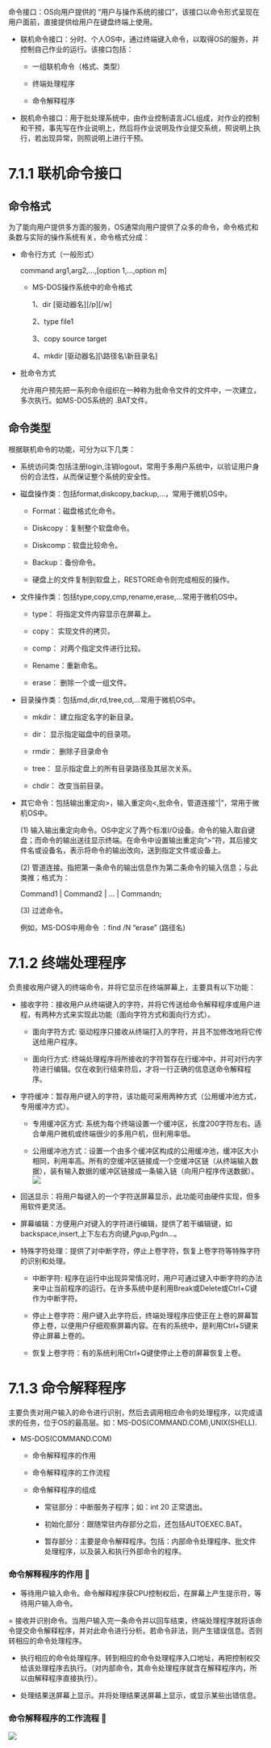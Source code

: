 命令接口：OS向用户提供的 “用户与操作系统的接口”，该接口以命令形式呈现在用户面前，直接提供给用户在键盘终端上使用。

* 联机命令接口：分时、个人OS中，通过终端键入命令，以取得OS的服务，并控制自己作业的运行。该接口包括：

  * 一组联机命令（格式、类型）

  * 终端处理程序

  * 命令解释程序


* 脱机命令接口：用于批处理系统中，由作业控制语言JCL组成，对作业的控制和干预，事先写在作业说明上，然后将作业说明及作业提交系统，照说明上执行，若出现异常，则照说明上进行干预。


# 7.1.1 联机命令接口

## 命令格式

为了能向用户提供多方面的服务，OS通常向用户提供了众多的命令，命令格式和条数与实际的操作系统有关，命令格式分成：

* 命令行方式（一般形式）

  command arg1,arg2,…,\[option 1,…,option m\]

  * MS-DOS操作系统中的命令格式

    1、dir \[驱动器名\]\[\/p\]\[\/w\]

    2、type file1

    3、copy source target

    4、mkdir \[驱动器名\]\[\路径名\新目录名\]


* 批命令方式

  允许用户预先把一系列命令组织在一种称为批命令文件的文件中，一次建立，多次执行。如MS-DOS系统的 .BAT文件。


## 命令类型

根据联机命令的功能，可分为以下几类：

* 系统访问类:包括注册login,注销logout，常用于多用户系统中，以验证用户身份的合法性，从而保证整个系统的安全性。

* 磁盘操作类：包括format,diskcopy,backup,…，常用于微机OS中。

  * Format：磁盘格式化命令。

  * Diskcopy：复制整个软盘命令。

  * Diskcomp：软盘比较命令。

  * Backup：备份命令。

  * 硬盘上的文件复制到软盘上，RESTORE命令则完成相反的操作。


* 文件操作类：包括type,copy,cmp,rename,erase,…常用于微机OS中。

  * type： 将指定文件内容显示在屏幕上。

  * copy： 实现文件的拷贝。

  * comp： 对两个指定文件进行比较。

  * Rename：重新命名。

  * erase： 删除一个或一组文件。


* 目录操作类：包括md,dir,rd,tree,cd,…常用于微机OS中。

  * mkdir： 建立指定名字的新目录。

  * dir： 显示指定磁盘中的目录项。

  * rmdir： 删除子目录命令

  * tree： 显示指定盘上的所有目录路径及其层次关系。

  * chdir： 改变当前目录。


* 其它命令：包括输出重定向&gt;，输入重定向&lt;,批命令，管道连接“\|”，常用于微机OS中。

  \(1\) 输入输出重定向命令。OS中定义了两个标准I\/O设备。命令的输入取自键盘；而命令的输出送往显示终端。在命令中设置输出重定向“&gt;”符，其后接文件名或设备名，表示将命令的输出改向，送到指定文件或设备上。

  \(2\) 管道连接。指把第一条命令的输出信息作为第二条命令的输入信息；与此类推；格式为：

  Command1 \| Command2 \| … \| Commandn;

  \(3\) 过滤命令。

  例如，MS-DOS中用命令 ：find \/N “erase” \(路径名\)


# 7.1.2 终端处理程序

负责接收用户键入的终端命令，并将它显示在终端屏幕上，主要具有以下功能：

* 接收字符：接收用户从终端键入的字符，并将它传送给命令解释程序或用户进程，有两种方式来实现此功能（面向字符方式和面向行方式）。

  * 面向字符方式: 驱动程序只接收从终端打入的字符，并且不加修改地将它传送给用户程序。

  * 面向行方式: 终端处理程序将所接收的字符暂存在行缓冲中，并可对行内字符进行编辑。仅在收到行结束符后，才将一行正确的信息送命令解释程序。


* 字符缓冲：暂存用户键入的字符，该功能可采用两种方式（公用缓冲池方式，专用缓冲方式）。

  * 专用缓冲区方式: 系统为每个终端设置一个缓冲区，长度200字符左右。适合单用户微机或终端很少的多用户机，但利用率低。

  * 公用缓冲池方式：设置一个由多个缓冲区构成的公用缓冲池，缓冲区大小相同，利用率高。所有的空缓冲区链接成一个空缓冲区链（从终端输入数据），装有输入数据的缓冲区链接成一条输入链（向用户程序传送数据）。
    ![](assets/图片53.png)


* 回送显示：将用户每键入的一个字符送屏幕显示，此功能可由硬件实现，但多用软件更灵活。

* 屏幕编辑：方便用户对键入的字符进行编辑，提供了若干编辑键，如backspace,insert,­上下左右方向键,Pgup,Pgdn…。

* 特殊字符处理：提供了对中断字符，停止上卷字符，恢复上卷字符等特殊字符的识别和处理。

  * 中断字符: 程序在运行中出现异常情况时，用户可通过键入中断字符的办法来中止当前程序的运行。在许多系统中是利用Break或Delete或Ctrl+C键作为中断字符。

  * 停止上卷字符：用户键入此字符后，终端处理程序应使正在上卷的屏幕暂停上卷，以便用户仔细观察屏幕内容。在有的系统中，是利用Ctrl+S键来停止屏幕上卷的。

  * 恢复上卷字符：有的系统利用Ctrl+Q键使停止上卷的屏幕恢复上卷。

# 7.1.3 命令解释程序

 主要负责对用户输入的命令进行识别，然后去调用相应命令的处理程序，以完成请求的任务，位于OS的最高层。如：MS-DOS(COMMAND.COM),UNIX(SHELL).
- MS-DOS(COMMAND.COM)

    - 命令解释程序的作用

    - 命令解释程序的工作流程

    - 命令解释程序的组成

        - 常驻部分：中断服务子程序；如：int 20 正常退出。

        - 初始化部分：跟随常驻内存部分之后，还包括AUTOEXEC.BAT。

        - 暂存部分：主要是命令解释程序。包括：内部命令处理程序、批文件处理程序，以及装入和执行外部命令的程序。

### 命令解释程序的作用 
- 等待用户输入命令。命令解释程序获CPU控制权后，在屏幕上产生提示符，等待用户输入命令。

= 接收并识别命令。当用户输入完一条命令并以回车结束，终端处理程序就将该命令提交命令解释程序，并对此命令进行分析。若命令非法，则产生错误信息。否则转相应的命令处理程序。

- 执行相应的命令处理程序。转到相应的命令处理程序入口地址，再把控制权交给该处理程序去执行。（对内部命令，其命令处理程序就含在解释程序内，所以由解释程序直接执行）。

- 处理结果送屏幕上显示。并将处理结果送屏幕上显示，或显示某些出错信息。

### 命令解释程序的工作流程 

![](assets/图片54.png)